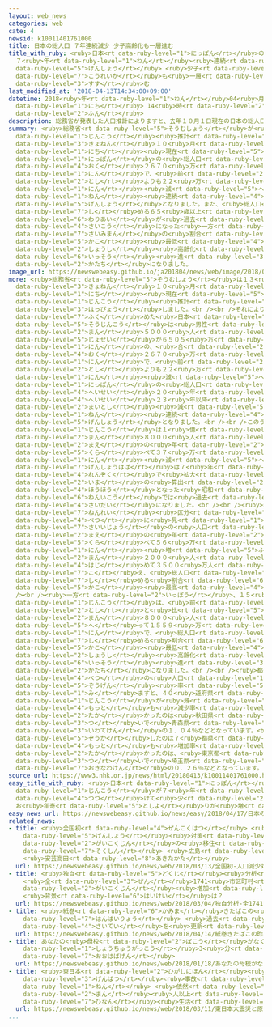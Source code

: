 ```yaml
---
layout: web_news
categories: web
cate: 4
newsid: k10011401761000
title: 日本の総人口 ７年連続減少 少子高齢化も一層進む
title_with_ruby: <ruby>日本<rt data-ruby-level="1">にっぽん</rt></ruby>の<ruby>総人口<rt data-ruby-level="5">そうじんこう</rt></ruby>
  ７<ruby>年<rt data-ruby-level="1">ねん</rt></ruby><ruby>連続<rt data-ruby-level="4">れんぞく</rt></ruby><ruby>減少<rt
  data-ruby-level="5">げんしょう</rt></ruby> <ruby>少子<rt data-ruby-level="2">しょうし</rt></ruby><ruby>高齢化<rt
  data-ruby-level="7">こうれいか</rt></ruby>も<ruby>一層<rt data-ruby-level="6">いっそう</rt></ruby><ruby>進<rt
  data-ruby-level="3">すす</rt></ruby>む
last_modified_at: '2018-04-13T14:34:00+09:00'
datetime: 2018<ruby>年<rt data-ruby-level="1">ねん</rt></ruby>04<ruby>月<rt data-ruby-level="1">がつ</rt></ruby>13<ruby>日<rt
  data-ruby-level="1">にち</rt></ruby> 14<ruby>時<rt data-ruby-level="2">じ</rt></ruby>34<ruby>分<rt
  data-ruby-level="2">ふん</rt></ruby>
description: 総務省が発表した人口推計によりますと、去年１０月１日現在の日本の総人口は、１億２６７０万６０００人で、前の年よりも２２万７０００人減って、７年連続の減少となりました。また、総人口に占める６５歳以上の割合が過去最高になった一方、１５歳未満の割合は過去最低になり、少子高齢化が一層進んだ形になりました。
summary: <ruby>総務省<rt data-ruby-level="5">そうむしょう</rt></ruby>が<ruby>発表<rt data-ruby-level="3">はっぴょう</rt></ruby>した<ruby>人口<rt
  data-ruby-level="1">じんこう</rt></ruby><ruby>推計<rt data-ruby-level="6">すいけい</rt></ruby>によりますと、<ruby>去年<rt
  data-ruby-level="3">きょねん</rt></ruby>１０<ruby>月<rt data-ruby-level="1">がつ</rt></ruby>１<ruby>日<rt
  data-ruby-level="1">にち</rt></ruby><ruby>現在<rt data-ruby-level="5">げんざい</rt></ruby>の<ruby>日本<rt
  data-ruby-level="1">にっぽん</rt></ruby>の<ruby>総人口<rt data-ruby-level="5">そうじんこう</rt></ruby>は、１<ruby>億<rt
  data-ruby-level="4">おく</rt></ruby>２６７０<ruby>万<rt data-ruby-level="2">まん</rt></ruby>６０００<ruby>人<rt
  data-ruby-level="1">にん</rt></ruby>で、<ruby>前<rt data-ruby-level="2">まえ</rt></ruby>の<ruby>年<rt
  data-ruby-level="2">とし</rt></ruby>よりも２２<ruby>万<rt data-ruby-level="2">まん</rt></ruby>７０００<ruby>人<rt
  data-ruby-level="1">にん</rt></ruby><ruby>減<rt data-ruby-level="5">へ</rt></ruby>って、７<ruby>年<rt
  data-ruby-level="1">ねん</rt></ruby><ruby>連続<rt data-ruby-level="4">れんぞく</rt></ruby>の<ruby>減少<rt
  data-ruby-level="5">げんしょう</rt></ruby>となりました。また、<ruby>総人口<rt data-ruby-level="5">そうじんこう</rt></ruby>に<ruby>占<rt
  data-ruby-level="7">し</rt></ruby>める６５<ruby>歳以上<rt data-ruby-level="7">さいいじょう</rt></ruby>の<ruby>割合<rt
  data-ruby-level="6">わりあい</rt></ruby>が<ruby>過去<rt data-ruby-level="5">かこ</rt></ruby><ruby>最高<rt
  data-ruby-level="4">さいこう</rt></ruby>になった<ruby>一方<rt data-ruby-level="2">いっぽう</rt></ruby>、１５<ruby>歳未満<rt
  data-ruby-level="7">さいみまん</rt></ruby>の<ruby>割合<rt data-ruby-level="6">わりあい</rt></ruby>は<ruby>過去<rt
  data-ruby-level="5">かこ</rt></ruby><ruby>最低<rt data-ruby-level="4">さいてい</rt></ruby>になり、<ruby>少子<rt
  data-ruby-level="2">しょうし</rt></ruby><ruby>高齢化<rt data-ruby-level="7">こうれいか</rt></ruby>が<ruby>一層<rt
  data-ruby-level="6">いっそう</rt></ruby><ruby>進<rt data-ruby-level="3">すす</rt></ruby>んだ<ruby>形<rt
  data-ruby-level="2">かたち</rt></ruby>になりました。
image_url: https://newswebeasy.github.io/ja201804/news/web/image/2018/04/13/K10011401761_1804131449_1804131449_01_02.jpg
more: <ruby>総務省<rt data-ruby-level="5">そうむしょう</rt></ruby>は１３<ruby>日<rt data-ruby-level="1">にち</rt></ruby>、<ruby>去年<rt
  data-ruby-level="3">きょねん</rt></ruby>１０<ruby>月<rt data-ruby-level="1">がつ</rt></ruby>１<ruby>日<rt
  data-ruby-level="1">にち</rt></ruby><ruby>現在<rt data-ruby-level="5">げんざい</rt></ruby>の<ruby>人口<rt
  data-ruby-level="1">じんこう</rt></ruby><ruby>推計<rt data-ruby-level="6">すいけい</rt></ruby>を<ruby>発表<rt
  data-ruby-level="3">はっぴょう</rt></ruby>しました。<br /><br />それによりますと、<ruby>外国人<rt data-ruby-level="2">がいこくじん</rt></ruby>を<ruby>含<rt
  data-ruby-level="7">ふく</rt></ruby>めた<ruby>日本<rt data-ruby-level="1">にっぽん</rt></ruby>の<ruby>総人口<rt
  data-ruby-level="5">そうじんこう</rt></ruby>は<ruby>男性<rt data-ruby-level="5">だんせい</rt></ruby>が６１６５<ruby>万<rt
  data-ruby-level="2">まん</rt></ruby>５０００<ruby>人<rt data-ruby-level="1">にん</rt></ruby>、<ruby>女性<rt
  data-ruby-level="5">じょせい</rt></ruby>が６５０５<ruby>万<rt data-ruby-level="2">まん</rt></ruby>１０００<ruby>人<rt
  data-ruby-level="1">にん</rt></ruby>の、<ruby>合<rt data-ruby-level="2">あ</rt></ruby>わせて１<ruby>億<rt
  data-ruby-level="4">おく</rt></ruby>２６７０<ruby>万<rt data-ruby-level="2">まん</rt></ruby>６０００<ruby>人<rt
  data-ruby-level="1">にん</rt></ruby>で、<ruby>前<rt data-ruby-level="2">まえ</rt></ruby>の<ruby>年<rt
  data-ruby-level="2">とし</rt></ruby>よりも２２<ruby>万<rt data-ruby-level="2">まん</rt></ruby>７０００<ruby>人<rt
  data-ruby-level="1">にん</rt></ruby><ruby>減<rt data-ruby-level="5">へ</rt></ruby>りました。<ruby>日本<rt
  data-ruby-level="1">にっぽん</rt></ruby>の<ruby>総人口<rt data-ruby-level="5">そうじんこう</rt></ruby>は、<ruby>平成<rt
  data-ruby-level="4">へいせい</rt></ruby>２０<ruby>年<rt data-ruby-level="1">ねん</rt></ruby>をピークに、<ruby>平成<rt
  data-ruby-level="4">へいせい</rt></ruby>２３<ruby>年以降<rt data-ruby-level="6">ねんいこう</rt></ruby>は<ruby>毎年<rt
  data-ruby-level="2">まいとし</rt></ruby><ruby>減<rt data-ruby-level="5">へ</rt></ruby>っていて、これで７<ruby>年<rt
  data-ruby-level="1">ねん</rt></ruby><ruby>連続<rt data-ruby-level="4">れんぞく</rt></ruby>の<ruby>減少<rt
  data-ruby-level="5">げんしょう</rt></ruby>となりました。<br /><br />このうち、<ruby>日本人<rt data-ruby-level="1">にほんじん</rt></ruby>の<ruby>人口<rt
  data-ruby-level="1">じんこう</rt></ruby>は１<ruby>億<rt data-ruby-level="4">おく</rt></ruby>２４６４<ruby>万<rt
  data-ruby-level="2">まん</rt></ruby>８０００<ruby>人<rt data-ruby-level="1">にん</rt></ruby>で、<ruby>前<rt
  data-ruby-level="2">まえ</rt></ruby>の<ruby>年<rt data-ruby-level="2">とし</rt></ruby>と<ruby>比<rt
  data-ruby-level="5">くら</rt></ruby>べて３７<ruby>万<rt data-ruby-level="2">まん</rt></ruby>２０００<ruby>人<rt
  data-ruby-level="1">にん</rt></ruby><ruby>減<rt data-ruby-level="5">へ</rt></ruby>っていて、<ruby>減少幅<rt
  data-ruby-level="7">げんしょうはば</rt></ruby>は７<ruby>年<rt data-ruby-level="1">ねん</rt></ruby><ruby>連続<rt
  data-ruby-level="4">れんぞく</rt></ruby>で<ruby>拡大<rt data-ruby-level="6">かくだい</rt></ruby>し、<ruby>今<rt
  data-ruby-level="2">いま</rt></ruby>の<ruby>算出<rt data-ruby-level="2">さんしゅつ</rt></ruby><ruby>方法<rt
  data-ruby-level="4">ほうほう</rt></ruby>となった<ruby>昭和<rt data-ruby-level="3">しょうわ</rt></ruby>２５<ruby>年以降<rt
  data-ruby-level="6">ねんいこう</rt></ruby>では<ruby>過去<rt data-ruby-level="5">かこ</rt></ruby><ruby>最大<rt
  data-ruby-level="4">さいだい</rt></ruby>になりました。<br /><br /><ruby>総人口<rt data-ruby-level="5">そうじんこう</rt></ruby>を<ruby>年齢<rt
  data-ruby-level="7">ねんれい</rt></ruby><ruby>区分<rt data-ruby-level="3">くぶん</rt></ruby><ruby>別<rt
  data-ruby-level="4">べつ</rt></ruby>に<ruby>見<rt data-ruby-level="1">み</rt></ruby>ますと、６５<ruby>歳以上<rt
  data-ruby-level="7">さいいじょう</rt></ruby>の<ruby>人口<rt data-ruby-level="1">じんこう</rt></ruby>は、<ruby>前<rt
  data-ruby-level="2">まえ</rt></ruby>の<ruby>年<rt data-ruby-level="2">とし</rt></ruby>と<ruby>比<rt
  data-ruby-level="5">くら</rt></ruby>べて５６<ruby>万<rt data-ruby-level="2">まん</rt></ruby>１０００<ruby>人<rt
  data-ruby-level="1">にん</rt></ruby><ruby>増<rt data-ruby-level="5">ふ</rt></ruby>えて、３５１５<ruby>万<rt
  data-ruby-level="2">まん</rt></ruby>２０００<ruby>人<rt data-ruby-level="1">にん</rt></ruby>と、<ruby>初<rt
  data-ruby-level="4">はじ</rt></ruby>めて３５００<ruby>万人<rt data-ruby-level="2">まんにん</rt></ruby>を<ruby>超<rt
  data-ruby-level="7">こ</rt></ruby>え、<ruby>総人口<rt data-ruby-level="5">そうじんこう</rt></ruby>に<ruby>占<rt
  data-ruby-level="7">し</rt></ruby>める<ruby>割合<rt data-ruby-level="6">わりあい</rt></ruby>も２７．７％と<ruby>過去<rt
  data-ruby-level="5">かこ</rt></ruby><ruby>最高<rt data-ruby-level="4">さいこう</rt></ruby>になりました。<br
  /><br /><ruby>一方<rt data-ruby-level="2">いっぽう</rt></ruby>、１５<ruby>歳未満<rt data-ruby-level="7">さいみまん</rt></ruby>の<ruby>人口<rt
  data-ruby-level="1">じんこう</rt></ruby>は、<ruby>前<rt data-ruby-level="2">まえ</rt></ruby>の<ruby>年<rt
  data-ruby-level="2">とし</rt></ruby>と<ruby>比<rt data-ruby-level="5">くら</rt></ruby>べて１８<ruby>万<rt
  data-ruby-level="2">まん</rt></ruby>８０００<ruby>人<rt data-ruby-level="1">にん</rt></ruby><ruby>減<rt
  data-ruby-level="5">へ</rt></ruby>って１５５９<ruby>万<rt data-ruby-level="2">まん</rt></ruby>２０００<ruby>人<rt
  data-ruby-level="1">にん</rt></ruby>で、<ruby>総人口<rt data-ruby-level="5">そうじんこう</rt></ruby>に<ruby>占<rt
  data-ruby-level="7">し</rt></ruby>める<ruby>割合<rt data-ruby-level="6">わりあい</rt></ruby>は１２．３％と<ruby>過去<rt
  data-ruby-level="5">かこ</rt></ruby><ruby>最低<rt data-ruby-level="4">さいてい</rt></ruby>となり、<ruby>少子<rt
  data-ruby-level="2">しょうし</rt></ruby><ruby>高齢化<rt data-ruby-level="7">こうれいか</rt></ruby>が<ruby>一層<rt
  data-ruby-level="6">いっそう</rt></ruby><ruby>進<rt data-ruby-level="3">すす</rt></ruby>んだ<ruby>形<rt
  data-ruby-level="2">かたち</rt></ruby>になりました。<br /><br /><ruby>都道府県<rt data-ruby-level="4">とどうふけん</rt></ruby><ruby>別<rt
  data-ruby-level="4">べつ</rt></ruby>の<ruby>人口<rt data-ruby-level="1">じんこう</rt></ruby>の<ruby>増減<rt
  data-ruby-level="5">ぞうげん</rt></ruby><ruby>率<rt data-ruby-level="5">りつ</rt></ruby>を<ruby>見<rt
  data-ruby-level="1">み</rt></ruby>ますと、４０<ruby>道府県<rt data-ruby-level="4">どうふけん</rt></ruby>で<ruby>人口<rt
  data-ruby-level="1">じんこう</rt></ruby>が<ruby>減<rt data-ruby-level="5">へ</rt></ruby>っていて、<ruby>最<rt
  data-ruby-level="4">もっと</rt></ruby>も<ruby>減少率<rt data-ruby-level="5">げんしょうりつ</rt></ruby>が<ruby>高<rt
  data-ruby-level="2">たか</rt></ruby>かったのは<ruby>秋田県<rt data-ruby-level="3">あきたけん</rt></ruby>の１．４％、<ruby>次<rt
  data-ruby-level="3">つ</rt></ruby>いで<ruby>青森県<rt data-ruby-level="3">あおもりけん</rt></ruby>の１．１６％、<ruby>岩手県<rt
  data-ruby-level="3">いわてけん</rt></ruby>の１．０４％などとなっています。<br /><br /><ruby>逆<rt data-ruby-level="5">ぎゃく</rt></ruby>に<ruby>増加<rt
  data-ruby-level="5">ぞうか</rt></ruby>したのは７<ruby>都県<rt data-ruby-level="3">とけん</rt></ruby>で、<ruby>最<rt
  data-ruby-level="4">もっと</rt></ruby>も<ruby>増加率<rt data-ruby-level="5">ぞうかりつ</rt></ruby>が<ruby>高<rt
  data-ruby-level="2">たか</rt></ruby>かったのは、<ruby>東京都<rt data-ruby-level="3">とうきょうと</rt></ruby>の０．７３％、<ruby>次<rt
  data-ruby-level="3">つ</rt></ruby>いで<ruby>埼玉県<rt data-ruby-level="7">さいたまけん</rt></ruby>の０．２８％、<ruby>沖縄県<rt
  data-ruby-level="7">おきなわけん</rt></ruby>の０．２６％などとなっています。
source_url: https://www3.nhk.or.jp/news/html/20180413/k10011401761000.html
easy_title_with_ruby: <ruby>日本<rt data-ruby-level="1">にっぽん</rt></ruby>の<ruby>人口<rt
  data-ruby-level="1">じんこう</rt></ruby>が７<ruby>年<rt data-ruby-level="1">ねん</rt></ruby><ruby>続<rt
  data-ruby-level="4">つづ</rt></ruby>けて<ruby>少<rt data-ruby-level="2">すく</rt></ruby>なくなる
  お<ruby>年寄<rt data-ruby-level="5">としよ</rt></ruby>りが<ruby>増<rt data-ruby-level="5">ふ</rt></ruby>えている
easy_news_url: https://newswebeasy.github.io/news/easy/2018/04/17/日本の人口が7年続けて少なくなる-お年寄りが増えている
related_news:
- title: <ruby>全国初<rt data-ruby-level="4">ぜんこくはつ</rt></ruby> <ruby>人口<rt data-ruby-level="1">じんこう</rt></ruby><ruby>減少<rt
    data-ruby-level="5">げんしょう</rt></ruby><ruby>対策<rt data-ruby-level="6">たいさく</rt></ruby>に<ruby>外国人<rt
    data-ruby-level="2">がいこくじん</rt></ruby>の<ruby>移住<rt data-ruby-level="5">いじゅう</rt></ruby>を<ruby>促進<rt
    data-ruby-level="7">そくしん</rt></ruby> <ruby>広島<rt data-ruby-level="3">ひろしま</rt></ruby>
    <ruby>安芸高田<rt data-ruby-level="8">あきたかた</rt></ruby>
  url: https://newswebeasy.github.io/news/web/2018/03/13/全国初-人口減少対策に外国人の移住を促進-広島-安芸高田
- title: <ruby>独自<rt data-ruby-level="5">どくじ</rt></ruby><ruby>分析<rt data-ruby-level="7">ぶんせき</rt></ruby>
    <ruby>全<rt data-ruby-level="3">ぜん</rt></ruby>1741<ruby>市区町村<rt data-ruby-level="3">しくちょうそん</rt></ruby>の75％で<ruby>外国人<rt
    data-ruby-level="2">がいこくじん</rt></ruby><ruby>増加<rt data-ruby-level="5">ぞうか</rt></ruby>
    <ruby>背景<rt data-ruby-level="6">はいけい</rt></ruby>は？
  url: https://newswebeasy.github.io/news/web/2018/03/04/独自分析-全1741市区町村の75で外国人増加-背景は
- title: <ruby>紙巻<rt data-ruby-level="6">かみま</rt></ruby>きたばこの<ruby>昨年度<rt data-ruby-level="4">さくねんど</rt></ruby><ruby>販売量<rt
    data-ruby-level="7">はんばいりょう</rt></ruby> <ruby>過去<rt data-ruby-level="5">かこ</rt></ruby><ruby>最低<rt
    data-ruby-level="4">さいてい</rt></ruby>を<ruby>更新<rt data-ruby-level="7">こうしん</rt></ruby>
  url: https://newswebeasy.github.io/news/web/2018/04/14/紙巻きたばこの昨年度販売量-過去最低を更新
- title: あなたの<ruby>母校<rt data-ruby-level="2">ぼこう</rt></ruby>がなくなる…2050<ruby>年<rt data-ruby-level="1">ねん</rt></ruby>～<ruby>小中学校<rt
    data-ruby-level="1">しょうちゅうがっこう</rt></ruby>3<ruby>分<rt data-ruby-level="2">ふん</rt></ruby>の1に<ruby>大幅減<rt
    data-ruby-level="7">おおはばげん</rt></ruby>
  url: https://newswebeasy.github.io/news/web/2018/01/18/あなたの母校がなくなる2050年~小中学校3分の1に大幅減
- title: <ruby>東日本<rt data-ruby-level="2">ひがしにほん</rt></ruby><ruby>大震災<rt data-ruby-level="7">だいしんさい</rt></ruby>と<ruby>原発<rt
    data-ruby-level="3">げんぱつ</rt></ruby><ruby>事故<rt data-ruby-level="5">じこ</rt></ruby>から7<ruby>年<rt
    data-ruby-level="1">ねん</rt></ruby> <ruby>依然<rt data-ruby-level="7">いぜん</rt></ruby>7<ruby>万<rt
    data-ruby-level="2">まん</rt></ruby><ruby>人以上<rt data-ruby-level="4">にんいじょう</rt></ruby>が<ruby>避難<rt
    data-ruby-level="7">ひなん</rt></ruby><ruby>生活<rt data-ruby-level="2">せいかつ</rt></ruby>
  url: https://newswebeasy.github.io/news/web/2018/03/11/東日本大震災と原発事故から7年-依然7万人以上が避難生活
...
```

